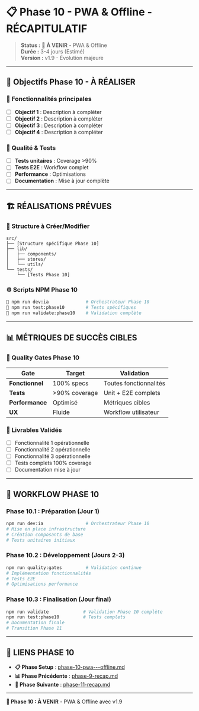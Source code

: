 # 📋 Phase 10 - PWA & Offline - RÉCAPITULATIF

> **Status :** 🔄 **À VENIR** - PWA & Offline  
> **Durée :** 3-4 jours (Estimé)  
> **Version :** v1.9 - Évolution majeure  

---

## 🎯 **Objectifs Phase 10 - À RÉALISER**

### 🎯 **Fonctionnalités principales**
- [ ] **Objectif 1** : Description à compléter
- [ ] **Objectif 2** : Description à compléter
- [ ] **Objectif 3** : Description à compléter
- [ ] **Objectif 4** : Description à compléter

### 🎯 **Qualité & Tests**
- [ ] **Tests unitaires** : Coverage >90%
- [ ] **Tests E2E** : Workflow complet
- [ ] **Performance** : Optimisations
- [ ] **Documentation** : Mise à jour complète

---

## 🏗️ **RÉALISATIONS PRÉVUES**

### **📁 Structure à Créer/Modifier**
```
src/
├── [Structure spécifique Phase 10]
├── lib/
│   ├── components/
│   ├── stores/
│   └── utils/
└── tests/
    └── [Tests Phase 10]
```

### **⚙️ Scripts NPM Phase 10**
```bash
🎯 npm run dev:ia              # Orchestrateur Phase 10
🎯 npm run test:phase10        # Tests spécifiques
🎯 npm run validate:phase10    # Validation complète
```

---

## 📊 **MÉTRIQUES DE SUCCÈS CIBLES**

### **🎯 Quality Gates Phase 10**
| Gate | Target | Validation |
|------|--------|------------|
| **Fonctionnel** | 100% specs | Toutes fonctionnalités |
| **Tests** | >90% coverage | Unit + E2E complets |
| **Performance** | Optimisé | Métriques cibles |
| **UX** | Fluide | Workflow utilisateur |

### **🎯 Livrables Validés**
- [ ] Fonctionnalité 1 opérationnelle
- [ ] Fonctionnalité 2 opérationnelle  
- [ ] Fonctionnalité 3 opérationnelle
- [ ] Tests complets 100% coverage
- [ ] Documentation mise à jour

---

## 🔄 **WORKFLOW PHASE 10**

### **Phase 10.1 : Préparation (Jour 1)**
```bash
npm run dev:ia                # Orchestrateur Phase 10
# Mise en place infrastructure
# Création composants de base
# Tests unitaires initiaux
```

### **Phase 10.2 : Développement (Jours 2-3)**
```bash
npm run quality:gates         # Validation continue
# Implémentation fonctionnalités
# Tests E2E
# Optimisations performance
```

### **Phase 10.3 : Finalisation (Jour final)**
```bash
npm run validate             # Validation Phase 10 complète
npm run test:phase10         # Tests complets
# Documentation finale
# Transition Phase 11
```

---

## 🔗 **LIENS PHASE 10**

- **📋 Phase Setup** : [phase-10-pwa---offline.md](./phase-10-pwa---offline.md)
- **📊 Phase Précédente** : [phase-9-recap.md](./phase-9-recap.md)
- **🔄 Phase Suivante** : [phase-11-recap.md](./phase-11-recap.md)

---

**🎯 Phase 10 : À VENIR** - PWA & Offline avec v1.9